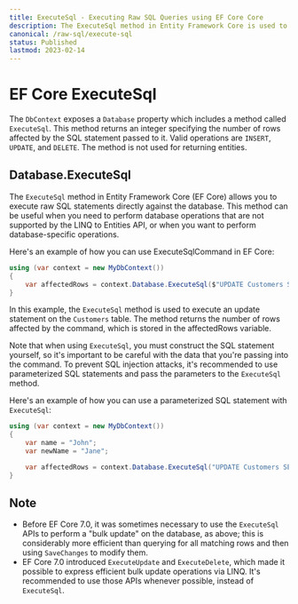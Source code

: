```yaml
---
title: ExecuteSql - Executing Raw SQL Queries using EF Core Core
description: The ExecuteSql method in Entity Framework Core is used to execute raw SQL queries against the database and return an integer specifying the number of rows affected by the SQL query.
canonical: /raw-sql/execute-sql
status: Published
lastmod: 2023-02-14
---
```


# EF Core ExecuteSql

The `DbContext` exposes a `Database` property which includes a method called `ExecuteSql`. This method returns an integer specifying the number of rows affected by the SQL statement passed to it. Valid operations are `INSERT`, `UPDATE`, and `DELETE`. The method is not used for returning entities. 

## Database.ExecuteSql

The `ExecuteSql` method in Entity Framework Core (EF Core) allows you to execute raw SQL statements directly against the database. This method can be useful when you need to perform database operations that are not supported by the LINQ to Entities API, or when you want to perform database-specific operations.

Here's an example of how you can use ExecuteSqlCommand in EF Core:

```csharp
using (var context = new MyDbContext())
{
    var affectedRows = context.Database.ExecuteSql($"UPDATE Customers SET Name='Jane' WHERE Name='John'");
}
```
In this example, the `ExecuteSql` method is used to execute an update statement on the `Customers` table. The method returns the number of rows affected by the command, which is stored in the affectedRows variable.

Note that when using `ExecuteSql`, you must construct the SQL statement yourself, so it's important to be careful with the data that you're passing into the command. To prevent SQL injection attacks, it's recommended to use parameterized SQL statements and pass the parameters to the `ExecuteSql` method.

Here's an example of how you can use a parameterized SQL statement with `ExecuteSql`:

```csharp
using (var context = new MyDbContext())
{
    var name = "John";
    var newName = "Jane";

    var affectedRows = context.Database.ExecuteSql("UPDATE Customers SET Name={newName} WHERE Name={name}");
}
```

## Note

 - Before EF Core 7.0, it was sometimes necessary to use the `ExecuteSql` APIs to perform a "bulk update" on the database, as above; this is considerably more efficient than querying for all matching rows and then using `SaveChanges` to modify them. 
 - EF Core 7.0 introduced `ExecuteUpdate` and `ExecuteDelete`, which made it possible to express efficient bulk update operations via LINQ. It's recommended to use those APIs whenever possible, instead of `ExecuteSql`.